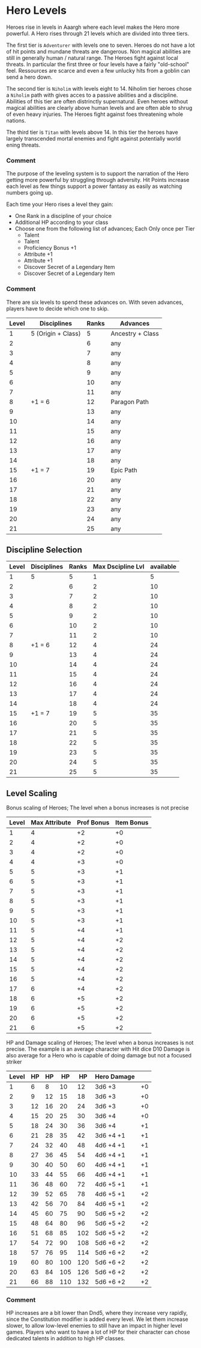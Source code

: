 # Hero Levels

Heroes rise in levels in Aaargh where each level makes the Hero more powerful.
A Hero rises through 21 levels which are divided into three tiers.

The first tier is `Adventurer` with levels one to seven.
Heroes do not have a lot of hit points and mundane threats are dangerous.
Non magical abilities are still in generally human / natural range.
The Heroes fight against local threats.
In particular the first three or four levels have a fairly "old-school" feel.
Ressources are scarce and even a few unlucky hits from a goblin can send a hero down.

The second tier is `Niholim` with levels eight to 14.
Niholim tier heroes chose a `Niholim` path with gives acces to a passive abilities and a discipline.
Abilities of this tier are often distrinctly supernatural.
Even heroes without magical abilities are clearly above human levels and are often able to shrug of even heavy injuries.
The Heroes fight against foes threatening whole nations.

The third tier is `Titan` with levels above 14.
In this tier the heroes have largely transcended mortal enemies and fight against potentially world ening threats.

### Comment
The purpose of the leveling system is to support the narration of the Hero getting more powerful by struggling through adversity.
Hit Points increase each level as few things support a power fantasy as easily as watching numbers going up.

Each time your Hero rises a level they gain:
* One Rank in a discipline of your choice
* Additional HP according to your class
* Choose one from the following list of advances; Each Only once per Tier
    * Talent 
    * Talent 
    * Proficiency Bonus +1
    * Attribute +1
    * Attribute +1
    * Discover Secret of a Legendary Item
    * Discover Secret of a Legendary Item
    
### Comment
There are six levels to spend these advances on.
With seven advances, players have to decide which one to skip.

| Level | Disciplines        | Ranks | Advances         |
|-------|--------------------|-------|------------------|
| 1     | 5 (Origin + Class) | 5     | Ancestry + Class |
| 2     |                    | 6     | any              | 
| 3     |                    | 7     | any              |
| 4     |                    | 8     | any              |
| 5     |                    | 9     | any              |
| 6     |                    | 10    | any              |
| 7     |                    | 11    | any              |
| 8     | +1 = 6             | 12    | Paragon Path     |
| 9     |                    | 13    | any              |
| 10    |                    | 14    | any              |
| 11    |                    | 15    | any              | 
| 12    |                    | 16    | any              |
| 13    |                    | 17    | any              |
| 14    |                    | 18    | any              |
| 15    | +1 = 7             | 19    | Epic Path        |
| 16    |                    | 20    | any              |
| 17    |                    | 21    | any              |
| 18    |                    | 22    | any              |
| 19    |                    | 23    | any              |
| 20    |                    | 24    | any              |
| 21    |                    | 25    | any              |


## Discipline Selection
| Level | Disciplines | Ranks | Max Dscipline Lvl | available | 
|-------|-------------|-------|-------------------|-----------|
| 1     | 5           | 5     | 1                 | 5         |
| 2     |             | 6     | 2                 | 10        |
| 3     |             | 7     | 2                 | 10        |
| 4     |             | 8     | 2                 | 10        |
| 5     |             | 9     | 2                 | 10        |
| 6     |             | 10    | 2                 | 10        | Problem!
| 7     |             | 11    | 2                 | 10        | Problem!
| 8     | +1 = 6      | 12    | 4                 | 24        |
| 9     |             | 13    | 4                 | 24        |
| 10    |             | 14    | 4                 | 24        |
| 11    |             | 15    | 4                 | 24        |
| 12    |             | 16    | 4                 | 24        |
| 13    |             | 17    | 4                 | 24        |
| 14    |             | 18    | 4                 | 24        |
| 15    | +1 = 7      | 19    | 5                 | 35        |
| 16    |             | 20    | 5                 | 35        |
| 17    |             | 21    | 5                 | 35        |
| 18    |             | 22    | 5                 | 35        |
| 19    |             | 23    | 5                 | 35        |
| 20    |             | 24    | 5                 | 35        |
| 21    |             | 25    | 5                 | 35        |

## Level Scaling
Bonus scaling of Heroes; The level when a bonus increases is not precise

| Level | Max Attribute | Prof Bonus | Item Bonus |
|-------|---------------|------------|------------|
| 1     | 4             | +2         | +0         | 
| 2     | 4             | +2         | +0         | 
| 3     | 4             | +2         | +0         | 
| 4     | 4             | +3         | +0         | 
| 5     | 5             | +3         | +1         | 
| 6     | 5             | +3         | +1         | 
| 7     | 5             | +3         | +1         | 
| 8     | 5             | +3         | +1         | 
| 9     | 5             | +3         | +1         | 
| 10    | 5             | +3         | +1         | 
| 11    | 5             | +4         | +1         | 
| 12    | 5             | +4         | +2         | 
| 13    | 5             | +4         | +2         | 
| 14    | 5             | +4         | +2         | 
| 15    | 5             | +4         | +2         | 
| 16    | 5             | +4         | +2         | 
| 17    | 6             | +4         | +2         | 
| 18    | 6             | +5         | +2         | 
| 19    | 6             | +5         | +2         | 
| 20    | 6             | +5         | +2         | 
| 21    | 6             | +5         | +2         | 

HP and Damage scaling of Heroes; The level when a bonus increases is not precise.
The example is an average character with Hit dice D10
Damage is also average for a Hero who is capable of doing damage but not a focused striker

| Level | HP  | HP  | HP  | HP  | Hero Damage |     |
|-------|-----|-----|-----|-----|-------------|-----|
| 1     | 6   | 8   | 10  | 12  | 3d6 +3      | +0  | 
| 2     | 9   | 12  | 15  | 18  | 3d6 +3      | +0  | 
| 3     | 12  | 16  | 20  | 24  | 3d6 +3      | +0  | 
| 4     | 15  | 20  | 25  | 30  | 3d6 +4      | +0  | 
| 5     | 18  | 24  | 30  | 36  | 3d6 +4      | +1  | 
| 6     | 21  | 28  | 35  | 42  | 3d6 +4 +1   | +1  | 
| 7     | 24  | 32  | 40  | 48  | 4d6 +4 +1   | +1  | 
| 8     | 27  | 36  | 45  | 54  | 4d6 +4 +1   | +1  | 
| 9     | 30  | 40  | 50  | 60  | 4d6 +4 +1   | +1  | 
| 10    | 33  | 44  | 55  | 66  | 4d6 +4 +1   | +1  | 
| 11    | 36  | 48  | 60  | 72  | 4d6 +5 +1   | +1  | 
| 12    | 39  | 52  | 65  | 78  | 4d6 +5 +1   | +2  | 
| 13    | 42  | 56  | 70  | 84  | 4d6 +5 +1   | +2  | 
| 14    | 45  | 60  | 75  | 90  | 5d6 +5 +2   | +2  | 
| 15    | 48  | 64  | 80  | 96  | 5d6 +5 +2   | +2  | 
| 16    | 51  | 68  | 85  | 102 | 5d6 +5 +2   | +2  | 
| 17    | 54  | 72  | 90  | 108 | 5d6 +6 +2   | +2  | 
| 18    | 57  | 76  | 95  | 114 | 5d6 +6 +2   | +2  | 
| 19    | 60  | 80  | 100 | 120 | 5d6 +6 +2   | +2  | 
| 20    | 63  | 84  | 105 | 126 | 5d6 +6 +2   | +2  | 
| 21    | 66  | 88  | 110 | 132 | 5d6 +6 +2   | +2  | 

### Comment
HP increases are a bit lower than Dnd5, where they increase very rapidly, since the Constitution modifier is added every level.
We let them increase slower, to allow low-level enemies to still have an impact in higher level games.
Players who want to have a lot of HP for their character can chose dedicated talents in addition to high HP classes.
